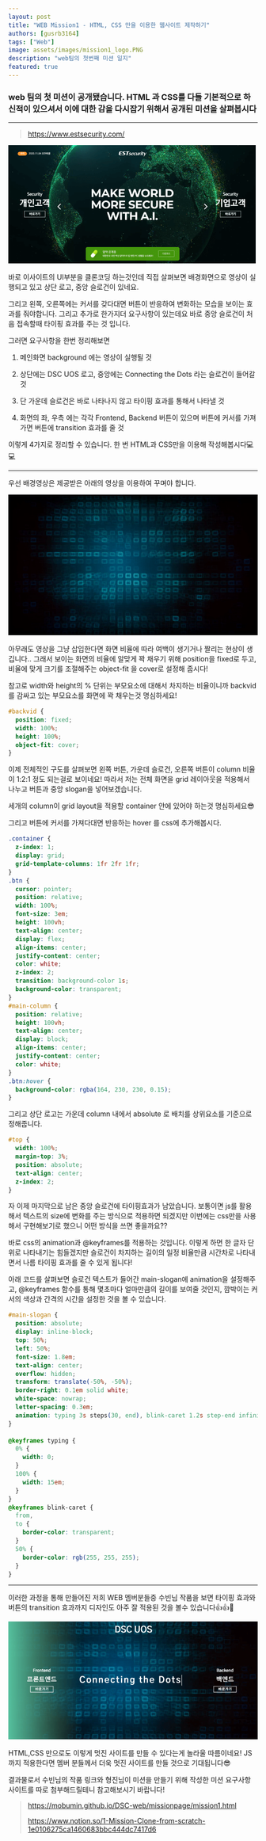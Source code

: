 ```yaml
---
layout: post
title: "WEB Mission1 - HTML, CSS 만을 이용한 웹사이트 제작하기"
authors: [gusrb3164]
tags: ["Web"]
image: assets/images/mission1_logo.PNG
description: "web팀의 첫번째 미션 일지"
featured: true
---
```


### web 팀의 첫 미션이 공개됐습니다. HTML 과 CSS를 다들 기본적으로 하신적이 있으셔서 이에 대한 감을 다시잡기 위해서 공개된 미션을 살펴봅시다

---

> <https://www.estsecurity.com/>

![Mission Image](../assets/images/mission1_ex.PNG)

바로 이사이트의 UI부분을 클론코딩 하는것인데 직접 살펴보면 배경화면으로 영상이 실행되고 있고 상단 로고, 중앙 슬로건이 있네요.

그리고 왼쪽, 오른쪽에는 커서를 갖다대면 버튼이 반응하여 변화하는 모습을 보이는 효과를 줘야합니다. 그리고 추가로 한가지더 요구사항이 있는데요 바로 중앙 슬로건이 처음 접속할때 타이핑 효과를 주는 것 입니다.

그러면 요구사항을 한번 정리해보면

1. 메인화면 background 에는 영상이 실행될 것

2. 상단에는 DSC UOS 로고, 중앙에는 Connecting the Dots 라는 슬로건이 들어갈 것

3. 단 가운데 슬로건은 바로 나타나지 않고 타이핑 효과를 통해서 나타낼 것

4. 화면의 좌, 우측 에는 각각 Frontend, Backend 버튼이 있으며 버튼에 커서를 가져가면 버튼에 transition 효과를 줄 것

이렇게 4가지로 정리할 수 있습니다. 한 번 HTML과 CSS만을 이용해 작성해봅시다💻💻

---

우선 배경영상은 제공받은 아래의 영상을 이용하여 꾸며야 합니다.

![Background Video](../assets/images/mission1_video.gif)

아무래도 영상을 그냥 삽입한다면 화면 비율에 따라 여백이 생기거나 짤리는 현상이 생깁니다.. 그래서 보이는 화면의 비율에 알맞게 꽉 채우기 위해 position을 fixed로 두고, 비율에 맞게 크기를 조절해주는 object-fit 을 cover로 설정해 줍시다!

참고로 width와 height의 % 단위는 부모요소에 대해서 차지하는 비율이니까 backvid를 감싸고 있는 부모요소를 화면에 꽉 채우는것 명심하세요!

```css
#backvid {
  position: fixed;
  width: 100%;
  height: 100%;
  object-fit: cover;
}
```

이제 전체적인 구도를 살펴보면 왼쪽 버튼, 가운데 슬로건, 오른쪽 버튼이 column 비율이 1:2:1 정도 되는걸로 보이네요! 따라서 저는 전체 화면을 grid 레이아웃을 적용해서 나누고 버튼과 중앙 slogan을 넣어보겠습니다.

세개의 column이 grid layout을 적용할 container 안에 있어야 하는것 명심하세요😎

그리고 버튼에 커서를 가져다대면 반응하는 hover 를 css에 추가해봅시다.

```css
.container {
  z-index: 1;
  display: grid;
  grid-template-columns: 1fr 2fr 1fr;
}
.btn {
  cursor: pointer;
  position: relative;
  width: 100%;
  font-size: 3em;
  height: 100vh;
  text-align: center;
  display: flex;
  align-items: center;
  justify-content: center;
  color: white;
  z-index: 2;
  transition: background-color 1s;
  background-color: transparent;
}
#main-column {
  position: relative;
  height: 100vh;
  text-align: center;
  display: block;
  align-items: center;
  justify-content: center;
  color: white;
}
.btn:hover {
  background-color: rgba(164, 230, 230, 0.15);
}
```

그리고 상단 로고는 가운데 column 내에서 absolute 로 배치를 상위요소를 기준으로 정해줍니다.

```css
#top {
  width: 100%;
  margin-top: 3%;
  position: absolute;
  text-align: center;
  z-index: 2;
}
```

자 이제 마지막으로 남은 중앙 슬로건에 타이핑효과가 남았습니다. 보통이면 js를 활용해서 텍스트의 size에 변화를 주는 방식으로 적용하면 되겠지만 이번에는 css만을 사용해서 구현해보기로 했으니 어떤 방식을 쓰면 좋을까요??

바로 css의 animation과 @keyframes를 적용하는 것입니다. 이렇게 하면 한 글자 단위로 나타내기는 힘들겠지만 슬로건이 차지하는 길이의 일정 비율만큼 시간차로 나타내면서 나름 타이핑 효과를 줄 수 있게 됩니다!

아래 코드를 살펴보면 슬로건 텍스트가 들어간 main-slogan에 animation을 설정해주고, @keyframes 함수를 통해 몇초마다 얼마만큼의 길이를 보여줄 것인지, 깜박이는 커서의 색상과 간격의 시간을 설정한 것을 볼 수 있습니다.

```css
#main-slogan {
  position: absolute;
  display: inline-block;
  top: 50%;
  left: 50%;
  font-size: 1.8em;
  text-align: center;
  overflow: hidden;
  transform: translate(-50%, -50%);
  border-right: 0.1em solid white;
  white-space: nowrap;
  letter-spacing: 0.3em;
  animation: typing 3s steps(30, end), blink-caret 1.2s step-end infinite;
}

@keyframes typing {
  0% {
    width: 0;
  }
  100% {
    width: 15em;
  }
}
@keyframes blink-caret {
  from,
  to {
    border-color: transparent;
  }
  50% {
    border-color: rgb(255, 255, 255);
  }
}
```

---

이러한 과정을 통해 만들어진 저희 WEB 멤버분들중 수빈님 작품을 보면
타이핑 효과와 버튼의 transition 효과까지 디자인도 아주 잘 적용된 것을 볼수 있습니다👍👍👏

![Result](../assets/images/mission1_final.PNG)

HTML,CSS 만으로도 이렇게 멋진 사이트를 만들 수 있다는게 놀라울 따름이네요! JS까지 적용한다면 멤버 분들께서 더욱 멋진 사이트를 만들 것으로 기대됩니다😎

결과물로서 수빈님의 작품 링크와 형진님이 미션을 만들기 위해 작성한 미션 요구사항 사이트를 따로 첨부해드릴테니 참고해보시기 바랍니다!

> <https://mobumin.github.io/DSC-web/missionpage/mission1.html>
>
> <https://www.notion.so/1-Mission-Clone-from-scratch-1e0106275ca1460683bbc444dc7417d6>
